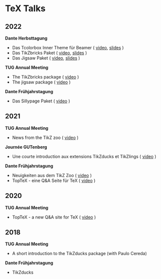 # TeX Talks

## 2022

**Dante Herbsttagung**
- Das Tcolorbox Inner Theme für Beamer ( [video](https://vimeo.com/773291199), [slides](https://github.com/samcarter/samcarter/raw/main/ressouces/Dante2022_tcb.pdf) )
- Das TikZbricks Paket ( [video](https://vimeo.com/773291903), [slides](https://github.com/samcarter/samcarter/raw/main/ressouces/Dante2022_TikZbricks.pdf) )
- Das Jigsaw Paket ( [video](https://vimeo.com/773292029), [slides](https://github.com/samcarter/samcarter/raw/main/ressouces/Dante2022_jigsaw.pdf) )

**TUG Annual Meeting**
- The TikZbricks package ( [video](https://vimeo.com/773294015) )
- The jigsaw package ( [video](https://vimeo.com/773294117) ) 

**Dante Frühjahrstagung**
- Das Sillypage Paket ( [video](https://vimeo.com/773292271) )

## 2021

**TUG Annual Meeting**
- News from the TikZ zoo ( [video](https://vimeo.com/773293865) )

**Journée GUTenberg**
- Une courte introduction aux extensions TikZducks et TikZlings ( [video](https://vimeo.com/773296726) )

**Dante Frühjahrstagung**
- Neuigkeiten aus dem TikZ Zoo ( [video](https://vimeo.com/773292978) )
- TopTeX - eine Q&A Seite für TeX ( [video](https://vimeo.com/773293022) )

## 2020

**TUG Annual Meeting**
- TopTeX - a new Q&A site for TeX ( [video](https://vimeo.com/773293592) )

## 2018
**TUG Annual Meeting**
- A short introduction to the TikZducks package (with Paulo Cereda)

**Dante Frühjahrstagung**
- TikZducks
